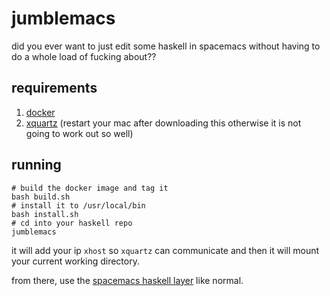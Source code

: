 # jumblemacs

did you ever want to just edit some haskell in spacemacs without having
to do a whole load of fucking about??

## requirements
1. [docker](https://hub.docker.com/editions/community/docker-ce-desktop-mac)
1. [xquartz](https://www.xquartz.org/) (restart your mac after downloading this
   otherwise it is not going to work out so well)

## running

```
# build the docker image and tag it
bash build.sh
# install it to /usr/local/bin
bash install.sh
# cd into your haskell repo
jumblemacs
```

it will add your ip `xhost` so `xquartz` can communicate and then it will 
 mount your current working directory.

from there, use the [spacemacs haskell layer](https://github.com/syl20bnr/spacemacs/tree/master/layers/%2Blang/haskell) like
normal.

